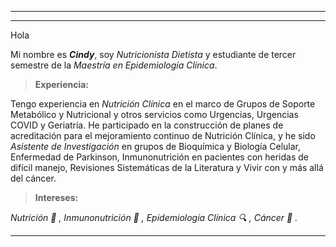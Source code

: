 
***
***
Hola

Mi nombre es **_Cindy_**, soy *Nutricionista Dietista* y estudiante de tercer semestre de la *Maestría en Epidemiología Clínica*.

>**Experiencia:**

Tengo experiencia en *Nutrición Clínica* en el marco de Grupos de Soporte Metabólico y Nutricional y otros servicios como Urgencias, Urgencias COVID y Geriatría. He participado en la construcción de planes de acreditación para el mejoramiento continuo de Nutrición Clínica, y he sido *Asistente de Investigación* en grupos de Bioquímica y Biología Celular, Enfermedad de Parkinson, Inmunonutrición en pacientes con heridas de difícil manejo, Revisiones Sistemáticas de la Literatura y Vivir con y más allá del cáncer. 

>**Intereses:**

*Nutrición 🍨 , Inmunonutrición 🧬 , Epidemiología Clínica 🔍 , Cáncer :crab: .*

***
